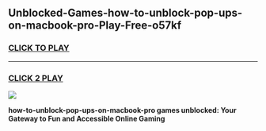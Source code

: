 
## Unblocked-Games-how-to-unblock-pop-ups-on-macbook-pro-Play-Free-o57kf
<h3>
<a href="https://premium76.site?title=how-to-unblock-pop-ups-on-macbook-pro&ref=20M">CLICK TO PLAY</a></h3>
<hr>

<h3>
<a href="https://premium76.site?title=how-to-unblock-pop-ups-on-macbook-pro&ref=20M">CLICK 2 PLAY</a>
  
</h3>

<a href="https://premium76.site?title=how-to-unblock-pop-ups-on-macbook-pro&ref=19M"><img src="https://clearcache.store/games.png"></a>


**how-to-unblock-pop-ups-on-macbook-pro games unblocked: Your Gateway to Fun and Accessible Online Gaming**
